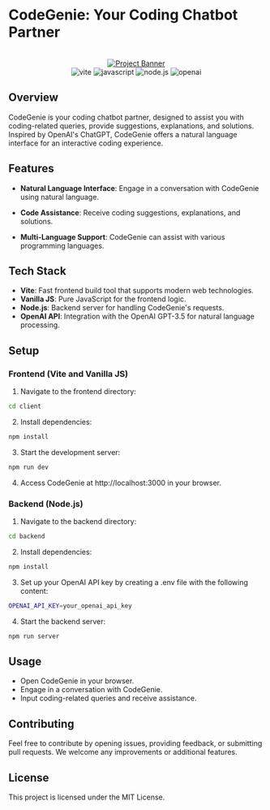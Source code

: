 # CodeGenie: Your Coding Chatbot Partner

<div align="center">
<br />
    <a href="https://codegenie-nikhil.vercel.app/" target="_blank">
      <img src="https://raw.githubusercontent.com/nikhilmaguwala/nikhil-maguwala-space-portfolio/main/public/space_photo.png?token=GHSAT0AAAAAACMXOZWRAW6E3TZEYCAKJ5HGZNG5MCA" alt="Project Banner">
    </a>
  <br />

  <div>
    <img src="https://img.shields.io/badge/-Vite-black?style=for-the-badge&logoColor=white&logo=vite&color=646CFF" alt="vite" />
    <img src="https://img.shields.io/badge/-Vanilla_JS-black?style=for-the-badge&logoColor=white&logo=javascript&color=F7DF1E" alt="javascript" />
    <img src="https://img.shields.io/badge/-Node.js-black?style=for-the-badge&logoColor=white&logo=node.js&color=339933" alt="node.js" />
    <img src="https://img.shields.io/badge/-OpenAI-black?style=for-the-badge&logoColor=white&logo=openai&color=FF0080" alt="openai" />
  </div>
</div>

## Overview
CodeGenie is your coding chatbot partner, designed to assist you with coding-related queries, provide suggestions, explanations, and solutions. Inspired by OpenAI's ChatGPT, CodeGenie offers a natural language interface for an interactive coding experience.

## Features

- **Natural Language Interface**: Engage in a conversation with CodeGenie using natural language.

- **Code Assistance**: Receive coding suggestions, explanations, and solutions.

- **Multi-Language Support**: CodeGenie can assist with various programming languages.

## Tech Stack
- **Vite**: Fast frontend build tool that supports modern web technologies.
- **Vanilla JS**: Pure JavaScript for the frontend logic.
- **Node.js**: Backend server for handling CodeGenie's requests.
- **OpenAI API**: Integration with the OpenAI GPT-3.5 for natural language processing.

## Setup

### Frontend (Vite and Vanilla JS)

1. Navigate to the frontend directory:

```bash
cd client
```

2. Install dependencies:

```bash
npm install
```
3. Start the development server:

```bash
npm run dev
```

4. Access CodeGenie at http://localhost:3000 in your browser.

### Backend (Node.js)

1. Navigate to the backend directory:

```bash
cd backend
```

2. Install dependencies:

```bash
npm install
```

3. Set up your OpenAI API key by creating a .env file with the following content:

```bash
OPENAI_API_KEY=your_openai_api_key
```

4. Start the backend server:

```bash
npm run server
```

## Usage

- Open CodeGenie in your browser.
- Engage in a conversation with CodeGenie.
- Input coding-related queries and receive assistance. 

## Contributing
Feel free to contribute by opening issues, providing feedback, or submitting pull requests. We welcome any improvements or additional features.

## License
This project is licensed under the MIT License.